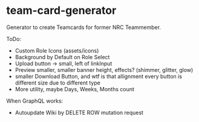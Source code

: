 # team-card-generator
Generator to create Teamcards for former NRC Teammember.

ToDo:
- Custom Role Icons (assets/icons)
- Background by Default on Role Select
- Upload button -> small, left of linkInput
- Preview smaller, smaller banner height, effects? (shimmer, glitter, glow)
- smaller Download Button, and wtf is that allignment every button is different size due to different type
- More utility, maybe Days, Weeks, Months count

When GraphQL works:
- Autoupdate Wiki by DELETE ROW mutation request